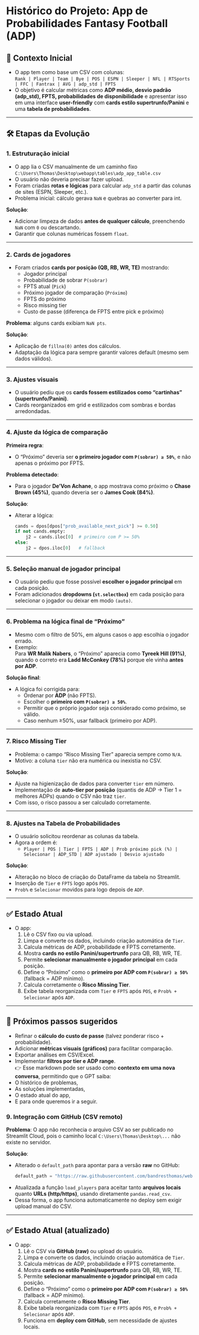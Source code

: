 # Histórico do Projeto: App de Probabilidades Fantasy Football (ADP)

## 📌 Contexto Inicial
- O app tem como base um CSV com colunas:  
  `Rank | Player | Team | Bye | POS | ESPN | Sleeper | NFL | RTSports | FFC | Fantrax | AVG | adp_std | FPTS`
- O objetivo é calcular métricas como **ADP médio, desvio padrão (adp_std), FPTS, probabilidades de disponibilidade** e apresentar isso em uma interface **user-friendly** com **cards estilo supertrunfo/Panini** e uma **tabela de probabilidades**.

---

## 🛠️ Etapas da Evolução

### 1. Estruturação inicial
- O app lia o CSV manualmente de um caminho fixo `C:\Users\Thomas\Desktop\webapp\tables\adp_app_table.csv`
- O usuário não deveria precisar fazer upload.
- Foram criadas **rotas e lógicas** para calcular `adp_std` a partir das colunas de sites (ESPN, Sleeper, etc.).
- Problema inicial: cálculo gerava `NaN` e quebras ao converter para int.

**Solução**:  
- Adicionar limpeza de dados **antes de qualquer cálculo**, preenchendo `NaN` com `0` ou descartando.
- Garantir que colunas numéricas fossem `float`.

---

### 2. Cards de jogadores
- Foram criados **cards por posição (QB, RB, WR, TE)** mostrando:
  - Jogador principal
  - Probabilidade de sobrar `P(sobrar)`
  - FPTS atual (`Pick`)
  - Próximo jogador de comparação (`Próximo`)
  - FPTS do próximo
  - Risco missing tier
  - Custo de passe (diferença de FPTS entre pick e próximo)

**Problema**: alguns cards exibiam `NaN pts`.

**Solução**:
- Aplicação de `fillna(0)` antes dos cálculos.
- Adaptação da lógica para sempre garantir valores default (mesmo sem dados válidos).

---

### 3. Ajustes visuais
- O usuário pediu que os **cards fossem estilizados como “cartinhas” (supertrunfo/Panini)**.
- Cards reorganizados em grid e estilizados com sombras e bordas arredondadas.

---

### 4. Ajuste da lógica de comparação
**Primeira regra**:
- O “Próximo” deveria ser **o primeiro jogador com `P(sobrar) ≥ 50%`**, e não apenas o próximo por FPTS.

**Problema detectado**:
- Para o jogador **De’Von Achane**, o app mostrava como próximo o **Chase Brown (45%)**, quando deveria ser o **James Cook (84%)**.

**Solução**:
- Alterar a lógica:
  ```python
  cands = dpos[dpos["prob_available_next_pick"] >= 0.50]
  if not cands.empty:
      j2 = cands.iloc[0]  # primeiro com P >= 50%
  else:
      j2 = dpos.iloc[0]   # fallback
  ```

---

### 5. Seleção manual de jogador principal
- O usuário pediu que fosse possível **escolher o jogador principal** em cada posição.
- Foram adicionados **dropdowns (`st.selectbox`)** em cada posição para selecionar o jogador ou deixar em modo `(auto)`.

---

### 6. Problema na lógica final de “Próximo”
- Mesmo com o filtro de 50%, em alguns casos o app escolhia o jogador errado.
- Exemplo:  
  Para **WR Malik Nabers**, o “Próximo” aparecia como **Tyreek Hill (91%)**, quando o correto era **Ladd McConkey (78%)** porque ele vinha **antes por ADP**.

**Solução final**:
- A lógica foi corrigida para:
  - Ordenar por **ADP** (não FPTS).
  - Escolher o **primeiro com `P(sobrar) ≥ 50%`**.
  - Permitir que o próprio jogador seja considerado como próximo, se válido.
  - Caso nenhum ≥50%, usar fallback (primeiro por ADP).

---

### 7. Risco Missing Tier
- Problema: o campo “Risco Missing Tier” aparecia sempre como `N/A`.
- Motivo: a coluna `tier` não era numérica ou inexistia no CSV.

**Solução**:
- Ajuste na higienização de dados para converter `tier` em número.
- Implementação de **auto-tier por posição** (quantis de ADP → Tier 1 = melhores ADPs) quando o CSV não traz `tier`.
- Com isso, o risco passou a ser calculado corretamente.

---

### 8. Ajustes na Tabela de Probabilidades
- O usuário solicitou reordenar as colunas da tabela.
- Agora a ordem é:
  - `Player | POS | Tier | FPTS | ADP | Prob próximo pick (%) | Selecionar | ADP_STD | ADP ajustado | Desvio ajustado`

**Solução**:
- Alteração no bloco de criação do DataFrame da tabela no Streamlit.
- Inserção de `Tier` e `FPTS` logo após `POS`.
- `Prob%` e `Selecionar` movidos para logo depois de `ADP`.

---

## ✅ Estado Atual
- O app:
  1. Lê o CSV fixo ou via upload.
  2. Limpa e converte os dados, incluindo criação automática de `Tier`.
  3. Calcula métricas de ADP, probabilidade e FPTS corretamente.
  4. Mostra **cards no estilo Panini/supertrunfo** para QB, RB, WR, TE.
  5. Permite **selecionar manualmente o jogador principal** em cada posição.
  6. Define o “Próximo” como o **primeiro por ADP com `P(sobrar) ≥ 50%`** (fallback = ADP mínimo).
  7. Calcula corretamente o **Risco Missing Tier**.
  8. Exibe tabela reorganizada com `Tier` e `FPTS` após `POS`, e `Prob% + Selecionar` após `ADP`.

---

## 🔮 Próximos passos sugeridos
- Refinar o **cálculo do custo de passe** (talvez ponderar risco + probabilidade).  
- Adicionar **métricas visuais (gráficos)** para facilitar comparação.  
- Exportar análises em CSV/Excel.  
- Implementar **filtros por tier e ADP range**.  
👉 Esse markdown pode ser usado como **contexto em uma nova conversa**, permitindo que o GPT saiba:
- O histórico de problemas,
- As soluções implementadas,
- O estado atual do app,
- E para onde queremos ir a seguir.


### 9. Integração com GitHub (CSV remoto)

**Problema**: O app não reconhecia o arquivo CSV ao ser publicado no Streamlit Cloud, pois o caminho local `C:\Users\Thomas\Desktop\...` não existe no servidor.

**Solução**:
- Alterado o `default_path` para apontar para a versão **raw** no GitHub:
  ```python
  default_path = "https://raw.githubusercontent.com/bandresthomas/webapp/main/tables/adp_app_table.csv"
  ```
- Atualizada a função `load_players` para aceitar tanto **arquivos locais** quanto **URLs (http/https)**, usando diretamente `pandas.read_csv`.
- Dessa forma, o app funciona automaticamente no deploy sem exigir upload manual do CSV.

---

## ✅ Estado Atual (atualizado)
- O app:
  1. Lê o CSV via **GitHub (raw)** ou upload do usuário.
  2. Limpa e converte os dados, incluindo criação automática de `Tier`.
  3. Calcula métricas de ADP, probabilidade e FPTS corretamente.
  4. Mostra **cards no estilo Panini/supertrunfo** para QB, RB, WR, TE.
  5. Permite **selecionar manualmente o jogador principal** em cada posição.
  6. Define o “Próximo” como o **primeiro por ADP com `P(sobrar) ≥ 50%`** (fallback = ADP mínimo).
  7. Calcula corretamente o **Risco Missing Tier**.
  8. Exibe tabela reorganizada com `Tier` e `FPTS` após `POS`, e `Prob% + Selecionar` após `ADP`.
  9. Funciona em **deploy com GitHub**, sem necessidade de ajustes locais.

